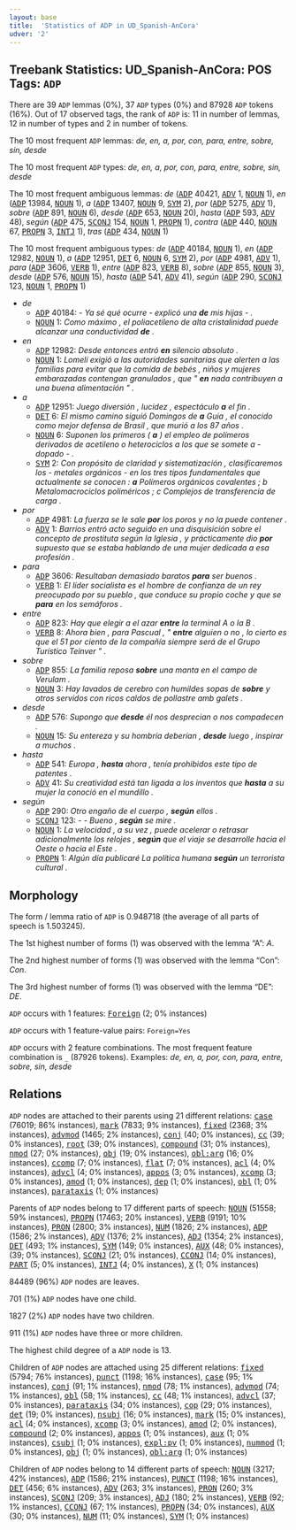 ```yaml
---
layout: base
title:  'Statistics of ADP in UD_Spanish-AnCora'
udver: '2'
---
```


## Treebank Statistics: UD_Spanish-AnCora: POS Tags: `ADP`

There are 39 `ADP` lemmas (0%), 37 `ADP` types (0%) and 87928 `ADP` tokens (16%).
Out of 17 observed tags, the rank of `ADP` is: 11 in number of lemmas, 12 in number of types and 2 in number of tokens.

The 10 most frequent `ADP` lemmas: <em>de, en, a, por, con, para, entre, sobre, sin, desde</em>

The 10 most frequent `ADP` types:  <em>de, en, a, por, con, para, entre, sobre, sin, desde</em>

The 10 most frequent ambiguous lemmas: <em>de</em> (<tt><a href="es_ancora-pos-ADP.html">ADP</a></tt> 40421, <tt><a href="es_ancora-pos-ADV.html">ADV</a></tt> 1, <tt><a href="es_ancora-pos-NOUN.html">NOUN</a></tt> 1), <em>en</em> (<tt><a href="es_ancora-pos-ADP.html">ADP</a></tt> 13984, <tt><a href="es_ancora-pos-NOUN.html">NOUN</a></tt> 1), <em>a</em> (<tt><a href="es_ancora-pos-ADP.html">ADP</a></tt> 13407, <tt><a href="es_ancora-pos-NOUN.html">NOUN</a></tt> 9, <tt><a href="es_ancora-pos-SYM.html">SYM</a></tt> 2), <em>por</em> (<tt><a href="es_ancora-pos-ADP.html">ADP</a></tt> 5275, <tt><a href="es_ancora-pos-ADV.html">ADV</a></tt> 1), <em>sobre</em> (<tt><a href="es_ancora-pos-ADP.html">ADP</a></tt> 891, <tt><a href="es_ancora-pos-NOUN.html">NOUN</a></tt> 6), <em>desde</em> (<tt><a href="es_ancora-pos-ADP.html">ADP</a></tt> 653, <tt><a href="es_ancora-pos-NOUN.html">NOUN</a></tt> 20), <em>hasta</em> (<tt><a href="es_ancora-pos-ADP.html">ADP</a></tt> 593, <tt><a href="es_ancora-pos-ADV.html">ADV</a></tt> 48), <em>según</em> (<tt><a href="es_ancora-pos-ADP.html">ADP</a></tt> 475, <tt><a href="es_ancora-pos-SCONJ.html">SCONJ</a></tt> 154, <tt><a href="es_ancora-pos-NOUN.html">NOUN</a></tt> 1, <tt><a href="es_ancora-pos-PROPN.html">PROPN</a></tt> 1), <em>contra</em> (<tt><a href="es_ancora-pos-ADP.html">ADP</a></tt> 440, <tt><a href="es_ancora-pos-NOUN.html">NOUN</a></tt> 67, <tt><a href="es_ancora-pos-PROPN.html">PROPN</a></tt> 3, <tt><a href="es_ancora-pos-INTJ.html">INTJ</a></tt> 1), <em>tras</em> (<tt><a href="es_ancora-pos-ADP.html">ADP</a></tt> 434, <tt><a href="es_ancora-pos-NOUN.html">NOUN</a></tt> 1)

The 10 most frequent ambiguous types:  <em>de</em> (<tt><a href="es_ancora-pos-ADP.html">ADP</a></tt> 40184, <tt><a href="es_ancora-pos-NOUN.html">NOUN</a></tt> 1), <em>en</em> (<tt><a href="es_ancora-pos-ADP.html">ADP</a></tt> 12982, <tt><a href="es_ancora-pos-NOUN.html">NOUN</a></tt> 1), <em>a</em> (<tt><a href="es_ancora-pos-ADP.html">ADP</a></tt> 12951, <tt><a href="es_ancora-pos-DET.html">DET</a></tt> 6, <tt><a href="es_ancora-pos-NOUN.html">NOUN</a></tt> 6, <tt><a href="es_ancora-pos-SYM.html">SYM</a></tt> 2), <em>por</em> (<tt><a href="es_ancora-pos-ADP.html">ADP</a></tt> 4981, <tt><a href="es_ancora-pos-ADV.html">ADV</a></tt> 1), <em>para</em> (<tt><a href="es_ancora-pos-ADP.html">ADP</a></tt> 3606, <tt><a href="es_ancora-pos-VERB.html">VERB</a></tt> 1), <em>entre</em> (<tt><a href="es_ancora-pos-ADP.html">ADP</a></tt> 823, <tt><a href="es_ancora-pos-VERB.html">VERB</a></tt> 8), <em>sobre</em> (<tt><a href="es_ancora-pos-ADP.html">ADP</a></tt> 855, <tt><a href="es_ancora-pos-NOUN.html">NOUN</a></tt> 3), <em>desde</em> (<tt><a href="es_ancora-pos-ADP.html">ADP</a></tt> 576, <tt><a href="es_ancora-pos-NOUN.html">NOUN</a></tt> 15), <em>hasta</em> (<tt><a href="es_ancora-pos-ADP.html">ADP</a></tt> 541, <tt><a href="es_ancora-pos-ADV.html">ADV</a></tt> 41), <em>según</em> (<tt><a href="es_ancora-pos-ADP.html">ADP</a></tt> 290, <tt><a href="es_ancora-pos-SCONJ.html">SCONJ</a></tt> 123, <tt><a href="es_ancora-pos-NOUN.html">NOUN</a></tt> 1, <tt><a href="es_ancora-pos-PROPN.html">PROPN</a></tt> 1)


* <em>de</em>
  * <tt><a href="es_ancora-pos-ADP.html">ADP</a></tt> 40184: <em>- Ya sé qué ocurre - explicó una <b>de</b> mis hijas - .</em>
  * <tt><a href="es_ancora-pos-NOUN.html">NOUN</a></tt> 1: <em>Como máximo , el poliacetileno de alta cristalinidad puede alcanzar una conductividad <b>de</b> .</em>
* <em>en</em>
  * <tt><a href="es_ancora-pos-ADP.html">ADP</a></tt> 12982: <em>Desde entonces entró <b>en</b> silencio absoluto .</em>
  * <tt><a href="es_ancora-pos-NOUN.html">NOUN</a></tt> 1: <em>Lomelí exigió a las autoridades sanitarias que alerten a las familias para evitar que la comida de bebés , niños y mujeres embarazadas contengan granulados , que " <b>en</b> nada contribuyen a una buena alimentación " .</em>
* <em>a</em>
  * <tt><a href="es_ancora-pos-ADP.html">ADP</a></tt> 12951: <em>Juego diversión , lucidez , espectáculo <b>a</b> el fin .</em>
  * <tt><a href="es_ancora-pos-DET.html">DET</a></tt> 6: <em>El mismo camino siguió Domingos de <b>a</b> Guia , el conocido como mejor defensa de Brasil , que murió a los 87 años .</em>
  * <tt><a href="es_ancora-pos-NOUN.html">NOUN</a></tt> 6: <em>Suponen los primeros ( <b>a</b> ) el empleo de polímeros derivados de acetileno o heterociclos a los que se somete a - dopado - .</em>
  * <tt><a href="es_ancora-pos-SYM.html">SYM</a></tt> 2: <em>Con propósito de claridad y sistematización , clasificaremos los - metales orgánicos - en los tres tipos fundamentales que actualmente se conocen : <b>a</b> Polímeros orgánicos covalentes ; b Metalomacrociclos poliméricos ; c Complejos de transferencia de carga .</em>
* <em>por</em>
  * <tt><a href="es_ancora-pos-ADP.html">ADP</a></tt> 4981: <em>La fuerza se le sale <b>por</b> los poros y no la puede contener .</em>
  * <tt><a href="es_ancora-pos-ADV.html">ADV</a></tt> 1: <em>Barrios entró acto seguido en una disquisición sobre el concepto de prostituta según la Iglesia , y prácticamente dio <b>por</b> supuesto que se estaba hablando de una mujer dedicada a esa profesión .</em>
* <em>para</em>
  * <tt><a href="es_ancora-pos-ADP.html">ADP</a></tt> 3606: <em>Resultaban demasiado baratos <b>para</b> ser buenos .</em>
  * <tt><a href="es_ancora-pos-VERB.html">VERB</a></tt> 1: <em>El líder socialista es el hombre de confianza de un rey preocupado por su pueblo , que conduce su propio coche y que se <b>para</b> en los semáforos .</em>
* <em>entre</em>
  * <tt><a href="es_ancora-pos-ADP.html">ADP</a></tt> 823: <em>Hay que elegir a el azar <b>entre</b> la terminal A o la B .</em>
  * <tt><a href="es_ancora-pos-VERB.html">VERB</a></tt> 8: <em>Ahora bien , para Pascual , " <b>entre</b> alguien o no , lo cierto es que el 51 por ciento de la compañía siempre será de el Grupo Turístico Teinver " .</em>
* <em>sobre</em>
  * <tt><a href="es_ancora-pos-ADP.html">ADP</a></tt> 855: <em>La familia reposa <b>sobre</b> una manta en el campo de Verulam .</em>
  * <tt><a href="es_ancora-pos-NOUN.html">NOUN</a></tt> 3: <em>Hay lavados de cerebro con humildes sopas de <b>sobre</b> y otros servidos con ricos caldos de pollastre amb galets .</em>
* <em>desde</em>
  * <tt><a href="es_ancora-pos-ADP.html">ADP</a></tt> 576: <em>Supongo que <b>desde</b> él nos desprecian o nos compadecen .</em>
  * <tt><a href="es_ancora-pos-NOUN.html">NOUN</a></tt> 15: <em>Su entereza y su hombría deberían , <b>desde</b> luego , inspirar a muchos .</em>
* <em>hasta</em>
  * <tt><a href="es_ancora-pos-ADP.html">ADP</a></tt> 541: <em>Europa , <b>hasta</b> ahora , tenía prohibidos este tipo de patentes .</em>
  * <tt><a href="es_ancora-pos-ADV.html">ADV</a></tt> 41: <em>Su creatividad está tan ligada a los inventos que <b>hasta</b> a su mujer la conoció en el mundillo .</em>
* <em>según</em>
  * <tt><a href="es_ancora-pos-ADP.html">ADP</a></tt> 290: <em>Otro engaño de el cuerpo , <b>según</b> ellos .</em>
  * <tt><a href="es_ancora-pos-SCONJ.html">SCONJ</a></tt> 123: <em>- - Bueno , <b>según</b> se mire .</em>
  * <tt><a href="es_ancora-pos-NOUN.html">NOUN</a></tt> 1: <em>La velocidad , a su vez , puede acelerar o retrasar adicionalmente los relojes , <b>según</b> que el viaje se desarrolle hacia el Oeste o hacia el Este .</em>
  * <tt><a href="es_ancora-pos-PROPN.html">PROPN</a></tt> 1: <em>Algún día publicaré La política humana <b>según</b> un terrorista cultural .</em>

## Morphology

The form / lemma ratio of `ADP` is 0.948718 (the average of all parts of speech is 1.503245).

The 1st highest number of forms (1) was observed with the lemma “A”: <em>A</em>.

The 2nd highest number of forms (1) was observed with the lemma “Con”: <em>Con</em>.

The 3rd highest number of forms (1) was observed with the lemma “DE”: <em>DE</em>.

`ADP` occurs with 1 features: <tt><a href="es_ancora-feat-Foreign.html">Foreign</a></tt> (2; 0% instances)

`ADP` occurs with 1 feature-value pairs: `Foreign=Yes`

`ADP` occurs with 2 feature combinations.
The most frequent feature combination is `_` (87926 tokens).
Examples: <em>de, en, a, por, con, para, entre, sobre, sin, desde</em>


## Relations

`ADP` nodes are attached to their parents using 21 different relations: <tt><a href="es_ancora-dep-case.html">case</a></tt> (76019; 86% instances), <tt><a href="es_ancora-dep-mark.html">mark</a></tt> (7833; 9% instances), <tt><a href="es_ancora-dep-fixed.html">fixed</a></tt> (2368; 3% instances), <tt><a href="es_ancora-dep-advmod.html">advmod</a></tt> (1465; 2% instances), <tt><a href="es_ancora-dep-conj.html">conj</a></tt> (40; 0% instances), <tt><a href="es_ancora-dep-cc.html">cc</a></tt> (39; 0% instances), <tt><a href="es_ancora-dep-root.html">root</a></tt> (39; 0% instances), <tt><a href="es_ancora-dep-compound.html">compound</a></tt> (31; 0% instances), <tt><a href="es_ancora-dep-nmod.html">nmod</a></tt> (27; 0% instances), <tt><a href="es_ancora-dep-obj.html">obj</a></tt> (19; 0% instances), <tt><a href="es_ancora-dep-obl-arg.html">obl:arg</a></tt> (16; 0% instances), <tt><a href="es_ancora-dep-ccomp.html">ccomp</a></tt> (7; 0% instances), <tt><a href="es_ancora-dep-flat.html">flat</a></tt> (7; 0% instances), <tt><a href="es_ancora-dep-acl.html">acl</a></tt> (4; 0% instances), <tt><a href="es_ancora-dep-advcl.html">advcl</a></tt> (4; 0% instances), <tt><a href="es_ancora-dep-appos.html">appos</a></tt> (3; 0% instances), <tt><a href="es_ancora-dep-xcomp.html">xcomp</a></tt> (3; 0% instances), <tt><a href="es_ancora-dep-amod.html">amod</a></tt> (1; 0% instances), <tt><a href="es_ancora-dep-dep.html">dep</a></tt> (1; 0% instances), <tt><a href="es_ancora-dep-obl.html">obl</a></tt> (1; 0% instances), <tt><a href="es_ancora-dep-parataxis.html">parataxis</a></tt> (1; 0% instances)

Parents of `ADP` nodes belong to 17 different parts of speech: <tt><a href="es_ancora-pos-NOUN.html">NOUN</a></tt> (51558; 59% instances), <tt><a href="es_ancora-pos-PROPN.html">PROPN</a></tt> (17463; 20% instances), <tt><a href="es_ancora-pos-VERB.html">VERB</a></tt> (9191; 10% instances), <tt><a href="es_ancora-pos-PRON.html">PRON</a></tt> (2800; 3% instances), <tt><a href="es_ancora-pos-NUM.html">NUM</a></tt> (1826; 2% instances), <tt><a href="es_ancora-pos-ADP.html">ADP</a></tt> (1586; 2% instances), <tt><a href="es_ancora-pos-ADV.html">ADV</a></tt> (1376; 2% instances), <tt><a href="es_ancora-pos-ADJ.html">ADJ</a></tt> (1354; 2% instances), <tt><a href="es_ancora-pos-DET.html">DET</a></tt> (493; 1% instances), <tt><a href="es_ancora-pos-SYM.html">SYM</a></tt> (149; 0% instances), <tt><a href="es_ancora-pos-AUX.html">AUX</a></tt> (48; 0% instances),  (39; 0% instances), <tt><a href="es_ancora-pos-SCONJ.html">SCONJ</a></tt> (21; 0% instances), <tt><a href="es_ancora-pos-CCONJ.html">CCONJ</a></tt> (14; 0% instances), <tt><a href="es_ancora-pos-PART.html">PART</a></tt> (5; 0% instances), <tt><a href="es_ancora-pos-INTJ.html">INTJ</a></tt> (4; 0% instances), <tt><a href="es_ancora-pos-X.html">X</a></tt> (1; 0% instances)

84489 (96%) `ADP` nodes are leaves.

701 (1%) `ADP` nodes have one child.

1827 (2%) `ADP` nodes have two children.

911 (1%) `ADP` nodes have three or more children.

The highest child degree of a `ADP` node is 13.

Children of `ADP` nodes are attached using 25 different relations: <tt><a href="es_ancora-dep-fixed.html">fixed</a></tt> (5794; 76% instances), <tt><a href="es_ancora-dep-punct.html">punct</a></tt> (1198; 16% instances), <tt><a href="es_ancora-dep-case.html">case</a></tt> (95; 1% instances), <tt><a href="es_ancora-dep-conj.html">conj</a></tt> (91; 1% instances), <tt><a href="es_ancora-dep-nmod.html">nmod</a></tt> (78; 1% instances), <tt><a href="es_ancora-dep-advmod.html">advmod</a></tt> (74; 1% instances), <tt><a href="es_ancora-dep-obl.html">obl</a></tt> (58; 1% instances), <tt><a href="es_ancora-dep-cc.html">cc</a></tt> (48; 1% instances), <tt><a href="es_ancora-dep-advcl.html">advcl</a></tt> (37; 0% instances), <tt><a href="es_ancora-dep-parataxis.html">parataxis</a></tt> (34; 0% instances), <tt><a href="es_ancora-dep-cop.html">cop</a></tt> (29; 0% instances), <tt><a href="es_ancora-dep-det.html">det</a></tt> (19; 0% instances), <tt><a href="es_ancora-dep-nsubj.html">nsubj</a></tt> (16; 0% instances), <tt><a href="es_ancora-dep-mark.html">mark</a></tt> (15; 0% instances), <tt><a href="es_ancora-dep-acl.html">acl</a></tt> (4; 0% instances), <tt><a href="es_ancora-dep-xcomp.html">xcomp</a></tt> (3; 0% instances), <tt><a href="es_ancora-dep-amod.html">amod</a></tt> (2; 0% instances), <tt><a href="es_ancora-dep-compound.html">compound</a></tt> (2; 0% instances), <tt><a href="es_ancora-dep-appos.html">appos</a></tt> (1; 0% instances), <tt><a href="es_ancora-dep-aux.html">aux</a></tt> (1; 0% instances), <tt><a href="es_ancora-dep-csubj.html">csubj</a></tt> (1; 0% instances), <tt><a href="es_ancora-dep-expl-pv.html">expl:pv</a></tt> (1; 0% instances), <tt><a href="es_ancora-dep-nummod.html">nummod</a></tt> (1; 0% instances), <tt><a href="es_ancora-dep-obj.html">obj</a></tt> (1; 0% instances), <tt><a href="es_ancora-dep-obl-arg.html">obl:arg</a></tt> (1; 0% instances)

Children of `ADP` nodes belong to 14 different parts of speech: <tt><a href="es_ancora-pos-NOUN.html">NOUN</a></tt> (3217; 42% instances), <tt><a href="es_ancora-pos-ADP.html">ADP</a></tt> (1586; 21% instances), <tt><a href="es_ancora-pos-PUNCT.html">PUNCT</a></tt> (1198; 16% instances), <tt><a href="es_ancora-pos-DET.html">DET</a></tt> (456; 6% instances), <tt><a href="es_ancora-pos-ADV.html">ADV</a></tt> (263; 3% instances), <tt><a href="es_ancora-pos-PRON.html">PRON</a></tt> (260; 3% instances), <tt><a href="es_ancora-pos-SCONJ.html">SCONJ</a></tt> (209; 3% instances), <tt><a href="es_ancora-pos-ADJ.html">ADJ</a></tt> (180; 2% instances), <tt><a href="es_ancora-pos-VERB.html">VERB</a></tt> (92; 1% instances), <tt><a href="es_ancora-pos-CCONJ.html">CCONJ</a></tt> (67; 1% instances), <tt><a href="es_ancora-pos-PROPN.html">PROPN</a></tt> (34; 0% instances), <tt><a href="es_ancora-pos-AUX.html">AUX</a></tt> (30; 0% instances), <tt><a href="es_ancora-pos-NUM.html">NUM</a></tt> (11; 0% instances), <tt><a href="es_ancora-pos-SYM.html">SYM</a></tt> (1; 0% instances)

